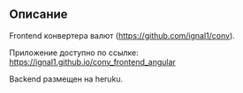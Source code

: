 ## Описание

Frontend конвертера валют (https://github.com/ignal1/conv).

Приложение доступно по ссылке: https://ignal1.github.io/conv_frontend_angular

Backend размещен на heruku.
